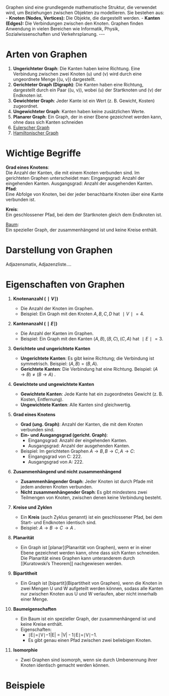 Graphen sind eine grundlegende mathematische Struktur, die verwendet wird, um Beziehungen zwischen Objekten zu modellieren. Sie bestehen aus: - **Knoten (Nodes, Vertices):** Die Objekte, die dargestellt werden. - **Kanten (Edges):** Die Verbindungen zwischen den Knoten. Graphen finden Anwendung in vielen Bereichen wie Informatik, Physik, Sozialwissenschaften und Verkehrsplanung. --- 

# Arten von Graphen 
1. **Ungerichteter Graph**: Die Kanten haben keine Richtung. Eine Verbindung zwischen zwei Knoten \(u\) und \(v\) wird durch eine ungeordnete Menge \(\{u, v\}\) dargestellt. 
2. **Gerichteter Graph (Digraph)**: Die Kanten haben eine Richtung, dargestellt durch ein Paar \((u, v)\), wobei \(u\) der Startknoten und \(v\) der Endknoten ist. 
3. **Gewichteter Graph**: Jeder Kante ist ein Wert (z. B. Gewicht, Kosten) zugeordnet. 
4. **Ungewichteter Graph**: Kanten haben keine zusätzlichen Werte.
5. **Planarer Graph**: Ein Graph, der in einer Ebene gezeichnet werden kann, ohne dass sich Kanten schneiden
6. [Eulerscher Graph](Euler-Kreis)
7. [Hamiltonischer Graph](Hamilton-Kreis)
# Wichtige Begriffe
**Grad eines Knotens**:  
        Die Anzahl der Kanten, die mit einem Knoten verbunden sind. Im gerichteten Graphen unterscheidet man:
            Eingangsgrad: Anzahl der eingehenden Kanten.
            Ausgangsgrad: Anzahl der ausgehenden Kanten.
**Pfad**:  
        Eine Abfolge von Knoten, bei der jeder benachbarte Knoten über eine Kante verbunden ist.
        
 **Kreis**:  
        Ein geschlossener Pfad, bei dem der Startknoten gleich dem Endknoten ist.
        
 [Baum](Bäume):  
        Ein spezieller Graph, der zusammenhängend ist und keine Kreise enthält.

# Darstellung von Graphen
Adjazensmatix, Adjazenzliste....
# Eigenschaften von Graphen

1. **Knotenanzahl ($∣V∣$)**
    
    - Die Anzahl der Knoten im Graphen.
    - Beispiel: Ein Graph mit den Knoten ${A,B,C,D}$ hat $∣V∣=4$.
2. **Kantenanzahl ($∣E∣$)**
    
    - Die Anzahl der Kanten im Graphen. 
    - Beispiel: Ein Graph mit den Kanten ${(A,B),(B,C),(C,A)}$ hat $∣E∣=3$.
3. **Gerichtete und ungerichtete Kanten**
    
    - **Ungerichtete Kanten**: Es gibt keine Richtung; die Verbindung ist symmetrisch. Beispiel: $(A,B)=(B,A)$.
    - **Gerichtete Kanten**: Die Verbindung hat eine Richtung. Beispiel: $(A→B)≠(B→A)$ .
4. **Gewichtete und ungewichtete Kanten**
    
    - **Gewichtete Kanten**: Jede Kante hat ein zugeordnetes Gewicht (z. B. Kosten, Entfernung).
    - **Ungewichtete Kanten**: Alle Kanten sind gleichwertig.
5. **Grad eines Knotens**
    
    - **Grad (ung. Graph)**: Anzahl der Kanten, die mit dem Knoten verbunden sind.
    - **Ein- und Ausgangsgrad (gericht. Graph)**:
        - Eingangsgrad: Anzahl der eingehenden Kanten.
        - Ausgangsgrad: Anzahl der ausgehenden Kanten.
    - Beispiel: Im gerichteten Graphen $A→B,B→C,A→C$:
        - Eingangsgrad von C: 222.
        - Ausgangsgrad von A: 222.
6. **Zusammenhängend und nicht zusammenhängend**
    
    - **Zusammenhängender Graph**: Jeder Knoten ist durch Pfade mit jedem anderen Knoten verbunden.
    - **Nicht zusammenhängender Graph**: Es gibt mindestens zwei Teilmengen von Knoten, zwischen denen keine Verbindung besteht.
7. **Kreise und Zyklen**
    
    - Ein **Kreis** (auch Zyklus genannt) ist ein geschlossener Pfad, bei dem Start- und Endknoten identisch sind.
    - Beispiel: $A→B→C→A$ .
8. **Planarität**
    
    - Ein Graph ist [planar](Planarität von Graphen), wenn er in einer Ebene gezeichnet werden kann, ohne dass sich Kanten schneiden. Die Planarität eines Graphen kann unteranderem durch [[Kuratowski’s Theorem]] nachgewiesen werden.
9. **Bipartitheit**
    
    - Ein Graph ist [bipartit](Bipartitheit von Graphen), wenn die Knoten in zwei Mengen U und W aufgeteilt werden können, sodass alle Kanten nur zwischen Knoten aus U und W verlaufen, aber nicht innerhalb einer Menge.
    
10. **Baumeigenschaften**
    
    - Ein Baum ist ein spezieller Graph, der zusammenhängend ist und keine Kreise enthält.
    - Eigenschaften:
        - ∣E∣=∣V∣−1|E| = |V| - 1∣E∣=∣V∣−1.
        - Es gibt genau einen Pfad zwischen zwei beliebigen Knoten.
11. **Isomorphie**
    
    - Zwei Graphen sind isomorph, wenn sie durch Umbenennung ihrer Knoten identisch gemacht werden können.

# Beispiele